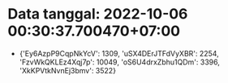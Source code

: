 # Data tanggal: 2022-10-06 00:30:37.700470+07:00

* {'Ey6AzpP9CqpNkYcV': 1309, 'uSX4DErJTFdVyXBR': 2254, 'FzvWkQKLEz4Xqj7p': 10049, 'oS6U4drxZbhu1QDm': 3396, 'XkKPVtkNvnEj3bmv': 3522}
